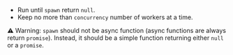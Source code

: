 - Run until `spawn` return `null`.
- Keep no more than `concurrency` number of workers at a time.

⚠️ Warning: `spawn` should not be async function (async functions are always return `promise`).
Instead, it should be a simple function returning either `null` or a `promise`.
